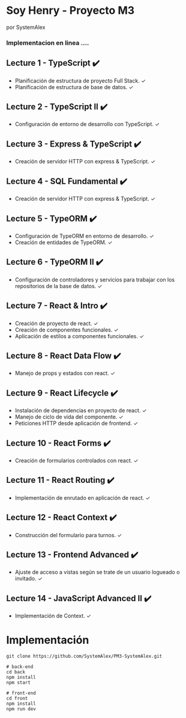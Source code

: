 # Soy Henry - Proyecto M3
por SystemAlex
### Implementacion en linea ....


## Lecture 1 - TypeScript ✔️
 - Planificación de estructura de proyecto Full Stack. ✓
 - Planificación de estructura de base de datos. ✓ 

## Lecture 2 - TypeScript II ✔️
 - Configuración de entorno de desarrollo con TypeScript. ✓

## Lecture 3 - Express & TypeScript ✔️
 - Creación de servidor HTTP con express & TypeScript. ✓

## Lecture 4 - SQL Fundamental ✔️
 - Creación de servidor HTTP con express & TypeScript. ✓

## Lecture 5 - TypeORM ✔️
 - Configuración de TypeORM en entorno de desarrollo. ✓
 - Creación de entidades de TypeORM. ✓

## Lecture 6 - TypeORM II ✔️
 - Configuración de controladores y servicios para trabajar con los repositorios de la base de datos. ✓

## Lecture 7 - React & Intro ✔️
 - Creación de proyecto de react. ✓
 - Creación de componentes funcionales. ✓
 - Aplicación de estilos a componentes funcionales. ✓

## Lecture 8 - React Data Flow ✔️
 - Manejo de props y estados con react. ✓

## Lecture 9 - React Lifecycle ✔️
 - Instalación de dependencias en proyecto de react. ✓
 - Manejo de ciclo de vida del componente. ✓
 - Peticiones HTTP desde aplicación de frontend. ✓

## Lecture 10 - React Forms ✔️
 - Creación de formularios controlados con react. ✓

## Lecture 11 - React Routing ✔️
 - Implementación de enrutado en aplicación de react. ✓

## Lecture 12 - React Context ✔️
 - Construcción del formulario para turnos. ✓

## Lecture 13 - Frontend Advanced ✔️
 - Ajuste de acceso a vistas según se trate de un usuario logueado o invitado. ✓

## Lecture 14 - JavaScript Advanced II ✔️
 - Implementación de Context. ✓

# Implementación

```
git clone https://github.com/SystemAlex/PM3-SystemAlex.git

# back-end
cd back
npm install
npm start

# front-end
cd front
npm install
npm run dev
```